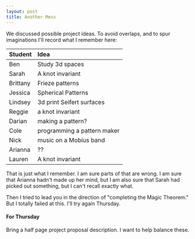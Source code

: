 ```yaml
---
layout: post
title: Another Mess
---
```


We discussed possible project ideas. To avoid overlaps, and to spur imaginations
I'll record what I remember here:

| Student        | Idea               |
| :------------- | :----------------- |
| Ben            | Study 3d spaces    |
| Sarah          | A knot invariant   |
| Brittany       | Frieze patterns    |
| Jessica        | Spherical Patterns |
| Lindsey        | 3d print Seifert surfaces |
| Reggie         | a knot invariant   |
| Darian         | making a pattern?  |
| Cole           | programming a pattern maker |
| Nick           | music on a Mobius band |
| Arianna        | ??                 |
| Lauren         | A knot invariant   |

That is just what I remember. I am sure parts of that are wrong. I am sure that
Arianna hadn't made up her mind, but I am also sure that Sarah had picked out
something, but I can't recall exactly what.

Then I tried to lead you in the direction of "completing the Magic Theorem." But
I totally failed at this. I'll try again Thursday.

#### For Thursday

Bring a half page project proposal description. I want to help balance these.

